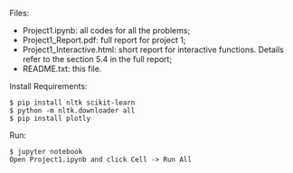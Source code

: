 Files:
- Project1.ipynb: all codes for all the problems;
- Project1_Report.pdf: full report for project 1;
- Project1_Interactive.html: short report for interactive functions. Details refer to the section 5.4 in the full report;
- README.txt: this file.

Install Requirements:
```
$ pip install nltk scikit-learn
$ python -m nltk.downloader all
$ pip install plotly
```

Run:
```
$ jupyter notebook
Open Project1.ipynb and click Cell -> Run All
```
